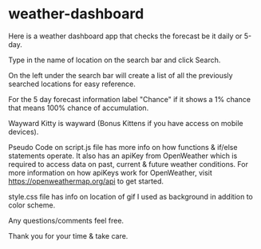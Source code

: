 # weather-dashboard
Here is a weather dashboard app that checks the forecast be it daily or 5-day.

Type in the name of location on the search bar and click Search.

On the left under the search bar will create a list of all the previously searched locations for easy reference.

For the 5 day forecast information label "Chance" if it shows a 1% chance that means 100% chance of accumulation.

Wayward Kitty is wayward (Bonus Kittens if you have access on mobile devices).

Pseudo Code on script.js file has more info on how functions & if/else statements operate. It also has an apiKey from OpenWeather which is required to access data on past, current & future weather conditions. For more information on how apiKeys work for OpenWeather, visit https://openweathermap.org/api to get started.

style.css file has info on location of gif I used as background in addition to color scheme.

Any questions/comments feel free.

Thank you for your time & take care.